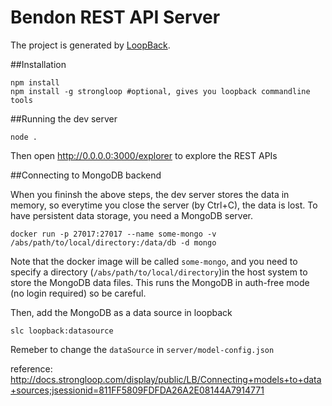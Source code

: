 # Bendon REST API Server

The project is generated by [LoopBack](http://loopback.io).

##Installation
```
npm install
npm install -g strongloop #optional, gives you loopback commandline tools
```

##Running the dev server

```
node .
```

Then open http://0.0.0.0:3000/explorer to explore the REST APIs


##Connecting to MongoDB backend

When you fininsh the above steps, the dev server stores the data in memory, so everytime you close the server (by Ctrl+C), the data is lost. To have persistent data storage, you need a MongoDB server.

```
docker run -p 27017:27017 --name some-mongo -v /abs/path/to/local/directory:/data/db -d mongo
```

Note that the docker image will be called `some-mongo`, and you need to specify a directory (`/abs/path/to/local/directory`)in the host system to store the MongoDB data files. This runs the MongoDB in auth-free mode (no login required) so be careful.

Then, add the MongoDB as a data source in loopback

```
slc loopback:datasource
```

Remeber to change the `dataSource` in `server/model-config.json`

reference: http://docs.strongloop.com/display/public/LB/Connecting+models+to+data+sources;jsessionid=811FF5809FDFDA26A2E08144A7914771

